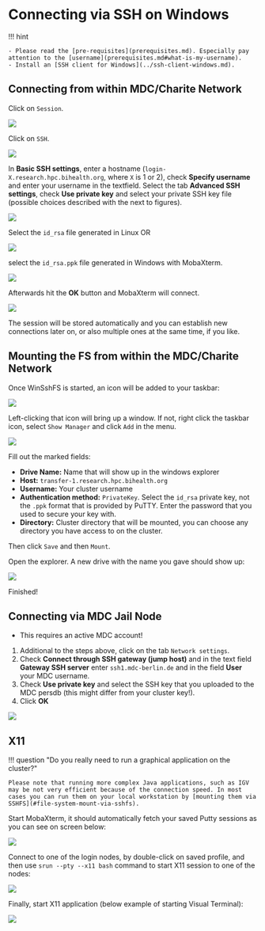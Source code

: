 # Connecting via SSH on Windows

!!! hint

    - Please read the [pre-requisites](prerequisites.md). Especially pay attention to the [username](prerequisites.md#what-is-my-username).
    - Install an [SSH client for Windows](../ssh-client-windows.md).

## Connecting from within MDC/Charite Network

Click on `Session`.

![](figures/mobaxterm_connect1.png)

Click on `SSH`.

![](figures/mobaxterm_connect2.png)

In **Basic SSH settings**, enter a hostname (`login-X.research.hpc.bihealth.org`, where `X` is 1 or 2), check **Specify username** and enter your username in the textfield.
Select the tab **Advanced SSH settings**, check **Use private key** and select your private SSH key file (possible choices described with the next to figures).

![](figures/mobaxterm_connect3.png)

Select the `id_rsa` file generated in Linux OR

![](figures/mobaxterm_connect3a.png)

select the `id_rsa.ppk` file generated in Windows with MobaXterm.

![](figures/mobaxterm_connect3b.png)

Afterwards hit the **OK** button and MobaXterm will connect.

![](figures/mobaxterm_connect4.png)

The session will be stored automatically and you can establish new connections later on, or also multiple ones at the same time, if you like.

## Mounting the FS from within the MDC/Charite Network

Once WinSshFS is started, an icon will be added to your taskbar:

![](figures/winsshfs1.png)

Left-clicking that icon will bring up a window.
If not, right click the taskbar icon, select `Show Manager` and click `Add` in the menu.

![](figures/winsshfs2.png)

Fill out the marked fields:

- **Drive Name:**
Name that will show up in the windows explorer
- **Host:**
`transfer-1.research.hpc.bihealth.org`
- **Username:**
Your cluster username
- **Authentication method:**
`PrivateKey`. Select the `id_rsa` private key, not the `.ppk` format that is provided by PuTTY.
Enter the password that you used to secure your key with.
- **Directory:**
Cluster directory that will be mounted, you can choose any directory you have access to on the cluster.

Then click `Save` and then `Mount`.

Open the explorer. A new drive with the name you gave should show up:

![](figures/winsshfs3.png)

Finished!


## Connecting via MDC Jail Node

* This requires an active MDC account!

1. Additional to the steps above, click on the tab `Network settings`.
2. Check **Connect through SSH gateway (jump host)** and in the text field **Gateway SSH server** enter `ssh1.mdc-berlin.de` and in the field **User** your MDC username.
3. Check **Use private key** and select the SSH key that you uploaded to the MDC persdb (this might differ from your cluster key!).
4. Click **OK**

![](figures/mobaxterm_connect5.png)

## X11

!!! question "Do you really need to run a graphical application on the cluster?"

    Please note that running more complex Java applications, such as IGV may be not very efficient because of the connection speed. In most cases you can run them on your local workstation by [mounting them via SSHFS](#file-system-mount-via-sshfs).

Start MobaXterm, it should automatically fetch your saved Putty sessions as you can see on screen below:

![](figures/mobaxterm_main.png)

Connect to one of the login nodes, by double-click on saved profile, and then use `srun --pty --x11 bash` command to start X11 session to one of the nodes:

![](figures/mobaxterm_login.png)

Finally, start X11 application (below example of starting Visual Terminal):

![](figures/mobaxterm_xterm.png)
